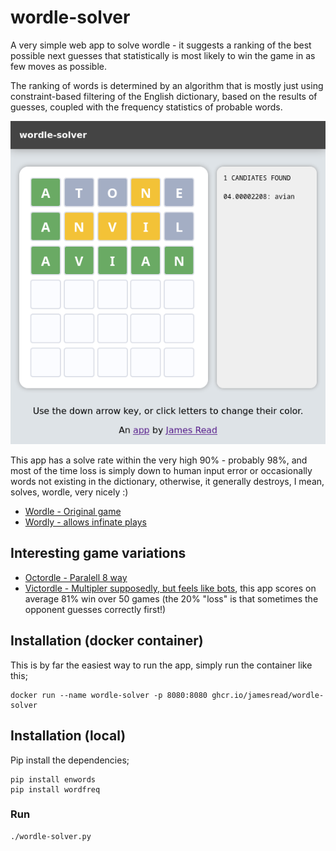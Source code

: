 # wordle-solver

A very simple web app to solve wordle - it suggests a ranking of the best possible next guesses that statistically is most likely to win the game in as few moves as possible.

The ranking of words is determined by an algorithm that is mostly just using constraint-based filtering of the English dictionary, based on the results of guesses, coupled with the frequency statistics of probable words.

![screenshot](screenshot.png)

This app has a solve rate within the very high 90% - probably 98%, and most of the time loss is simply down to human input error or occasionally words not existing in the dictionary, otherwise, it generally destroys, I mean, solves, wordle, very nicely :)

* [Wordle - Original game](https://www.nytimes.com/games/wordle/index.html) 
* [Wordly - allows infinate plays](https://wordly.org/)

## Interesting game variations 

* [Octordle - Paralell 8 way](https://www.britannica.com/games/octordle/)
* [Victordle - Multipler supposedly, but feels like bots](https://www.britannica.com/games/victordle/), this app scores on average 81% win over 50 games (the 20% "loss" is that sometimes the opponent guesses correctly first!)

## Installation (docker container)

This is by far the easiest way to run the app, simply run the container like this;

	docker run --name wordle-solver -p 8080:8080 ghcr.io/jamesread/wordle-solver

## Installation (local)

Pip install the dependencies;

    pip install enwords
    pip install wordfreq

### Run

    ./wordle-solver.py
